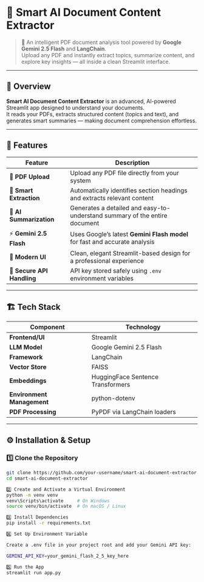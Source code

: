 # 📘 Smart AI Document Content Extractor

> 🚀 An intelligent PDF document analysis tool powered by **Google Gemini 2.5 Flash** and **LangChain**.  
> Upload any PDF and instantly extract topics, summarize content, and explore key insights — all inside a clean Streamlit interface.

---

## 🧩 Overview

**Smart AI Document Content Extractor** is an advanced, AI-powered Streamlit app designed to understand your documents.  
It reads your PDFs, extracts structured content (topics and text), and generates smart summaries — making document comprehension effortless.

---

## 🎯 Features

| Feature | Description |
|----------|-------------|
| 📂 **PDF Upload** | Upload any PDF file directly from your system |
| 🧠 **Smart Extraction** | Automatically identifies section headings and extracts relevant content |
| 🧾 **AI Summarization** | Generates a detailed and easy-to-understand summary of the entire document |
| ⚡ **Gemini 2.5 Flash** | Uses Google’s latest **Gemini Flash model** for fast and accurate analysis |
| 🎨 **Modern UI** | Clean, elegant Streamlit-based design for a professional experience |
| 🔐 **Secure API Handling** | API key stored safely using `.env` environment variables |

---

## 🏗️ Tech Stack

| Component | Technology |
|------------|-------------|
| **Frontend/UI** | Streamlit |
| **LLM Model** | Google Gemini 2.5 Flash |
| **Framework** | LangChain |
| **Vector Store** | FAISS |
| **Embeddings** | HuggingFace Sentence Transformers |
| **Environment Management** | python-dotenv |
| **PDF Processing** | PyPDF via LangChain loaders |

---

## ⚙️ Installation & Setup

### 1️⃣ Clone the Repository
```bash
git clone https://github.com/your-username/smart-ai-document-extractor.git
cd smart-ai-document-extractor

2️⃣ Create and Activate a Virtual Environment
python -m venv venv
venv\Scripts\activate     # On Windows
source venv/bin/activate  # On macOS / Linux

3️⃣ Install Dependencies
pip install -r requirements.txt

4️⃣ Set Up Environment Variable

Create a .env file in your project root and add your Gemini API key:

GEMINI_API_KEY=your_gemini_flash_2_5_key_here

5️⃣ Run the App
streamlit run app.py



